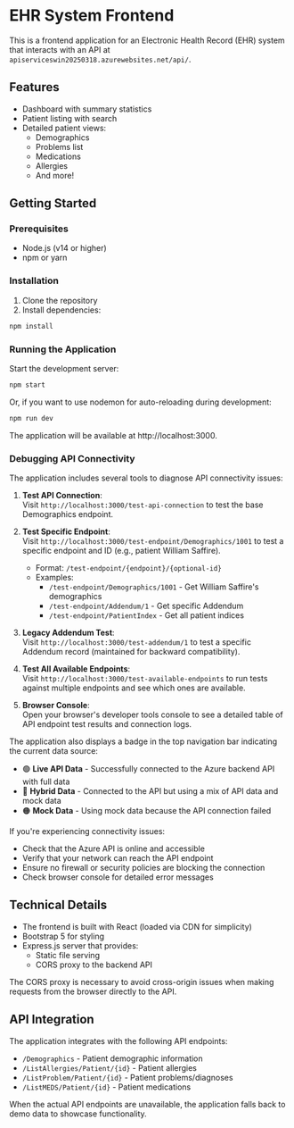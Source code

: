# EHR System Frontend

This is a frontend application for an Electronic Health Record (EHR) system that interacts with an API at `apiserviceswin20250318.azurewebsites.net/api/`.

## Features

- Dashboard with summary statistics
- Patient listing with search
- Detailed patient views:
  - Demographics
  - Problems list
  - Medications
  - Allergies
  - And more!

## Getting Started

### Prerequisites

- Node.js (v14 or higher)
- npm or yarn

### Installation

1. Clone the repository
2. Install dependencies:

```bash
npm install
```

### Running the Application

Start the development server:

```bash
npm start
```

Or, if you want to use nodemon for auto-reloading during development:

```bash
npm run dev
```

The application will be available at http://localhost:3000.

### Debugging API Connectivity

The application includes several tools to diagnose API connectivity issues:

1. **Test API Connection**:  
   Visit `http://localhost:3000/test-api-connection` to test the base Demographics endpoint.

2. **Test Specific Endpoint**:  
   Visit `http://localhost:3000/test-endpoint/Demographics/1001` to test a specific endpoint and ID (e.g., patient William Saffire).
   - Format: `/test-endpoint/{endpoint}/{optional-id}`
   - Examples:
     - `/test-endpoint/Demographics/1001` - Get William Saffire's demographics
     - `/test-endpoint/Addendum/1` - Get specific Addendum
     - `/test-endpoint/PatientIndex` - Get all patient indices

3. **Legacy Addendum Test**:  
   Visit `http://localhost:3000/test-addendum/1` to test a specific Addendum record (maintained for backward compatibility).

4. **Test All Available Endpoints**:  
   Visit `http://localhost:3000/test-available-endpoints` to run tests against multiple endpoints and see which ones are available.

4. **Browser Console**:  
   Open your browser's developer tools console to see a detailed table of API endpoint test results and connection logs.

The application also displays a badge in the top navigation bar indicating the current data source:

- 🟢 **Live API Data** - Successfully connected to the Azure backend API with full data
- 🔵 **Hybrid Data** - Connected to the API but using a mix of API data and mock data
- 🟠 **Mock Data** - Using mock data because the API connection failed

If you're experiencing connectivity issues:
- Check that the Azure API is online and accessible
- Verify that your network can reach the API endpoint
- Ensure no firewall or security policies are blocking the connection
- Check browser console for detailed error messages

## Technical Details

- The frontend is built with React (loaded via CDN for simplicity)
- Bootstrap 5 for styling
- Express.js server that provides:
  - Static file serving
  - CORS proxy to the backend API

The CORS proxy is necessary to avoid cross-origin issues when making requests from the browser directly to the API.

## API Integration

The application integrates with the following API endpoints:

- `/Demographics` - Patient demographic information
- `/ListAllergies/Patient/{id}` - Patient allergies
- `/ListProblem/Patient/{id}` - Patient problems/diagnoses
- `/ListMEDS/Patient/{id}` - Patient medications

When the actual API endpoints are unavailable, the application falls back to demo data to showcase functionality.